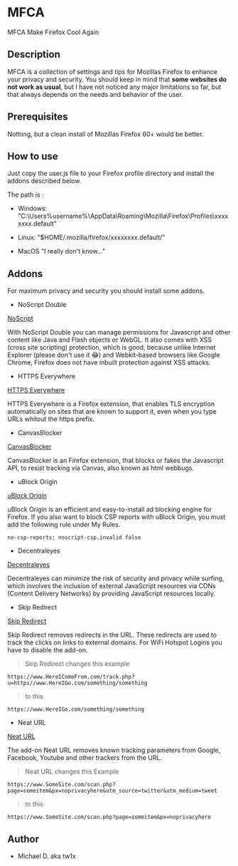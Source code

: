 # MFCA

MFCA Make Firefox Cool Again

## Description

MFCA is a collection of settings and tips for Mozillas Firefox to enhance your privacy and security.
You should keep in mind that **some websites do not work as usual**, but I have not noticed any major 
limitations so far, but that always depends on the needs and behavior of the user.

## Prerequisites

Nothing, but a clean install of Mozillas Firefox 60+ would be better.

## How to use

Just copy the user.js file to your Firefox profile directory and install the addons described below.

The path is :

* Windows: "C:\Users\%username%\AppData\Roaming\Mozilla\Firefox\Profiles\xxxxxxxx.default\"

* Linux: "$HOME/.mozilla/firefox/xxxxxxxx.default/"

* MacOS "I really don't know..."

## Addons

For maximum privacy and security you should install some addons.

* NoScript Double

[NoScript](https://noscript.net/getit)

With NoScript Double you can manage permissions for Javascript and other content like Java 
and Flash objects or WebGL. It also comes with XSS (cross site scripting) protection, which 
is good, because unlike Internet Explorer (please don't use it :joy:) and Webkit-based browsers 
like Google Chrome, Firefox does not have inbuilt protection against XSS attacks.

* HTTPS Everywhere

[HTTPS Everywhere](https://addons.mozilla.org/en-US/firefox/addon/https-everywhere/)

HTTPS Everywhere is a Firefox extension, that enables TLS encryption automatically on sites 
that are known to support it, even when you type URLs whitout the https prefix.

* CanvasBlocker

[CanvasBlocker](https://addons.mozilla.org/en-US/firefox/addon/canvasblocker/)

CanvasBlocker is an Firefox extension, that blocks or fakes the Javascript API, to resist
tracking via Canvas, also known as html webbugs.

* uBlock Origin

[uBlock Origin](https://addons.mozilla.org/en-US/firefox/addon/ublock-origin/)

uBlock Origin is an efficient and easy-to-install ad blocking engine for Firefox. If you also 
want to block CSP reports with uBlock Origin, you must add the following rule under My Rules.

```
no-csp-reports: noscript-csp.invalid false
```

* Decentraleyes

[Decentraleyes](https://addons.mozilla.org/en-US/firefox/addon/decentraleyes/)

Decentraleyes can minimize the risk of security and privacy while surfing, which involves the inclusion 
of external JavaScript resources via CDNs (Content Delivery Networks) by providing JavaScript resources 
locally.

* Skip Redirect

[Skip Redirect](https://addons.mozilla.org/en-US/firefox/addon/skip-redirect/)

Skip Redirect removes redirects in the URL. These redirects are used to track the clicks on links 
to external domains. For WiFi Hotspot Logins you have to disable the add-on.

> Skip Redirect changes this example
```
https://www.HereIComeFrom.com/track.php?u=https//www.HereIGo.com/something/something
```
> to this
```
https://www.HereIGo.com/something/something
```
* Neat URL

[Neat URL](https://addons.mozilla.org/en-US/firefox/addon/neat-url/)

The add-on Neat URL removes known tracking parameters from Google, Facebook, Youtube and other 
trackers from the URL.

> Neat URL changes this Example
```
https://www.SomeSite.com/scan.php?page=someitem&px=noprivacyhere&utm_source=twitter&utm_medium=tweet
```
> to this
```
https://www.SomeSite.com/scan.php?page=someitem&px=noprivacyhere
```
## Author

* Michael D. aka tw1x 
